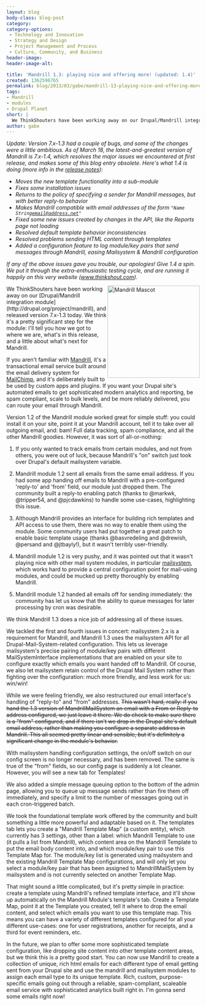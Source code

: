 ```yaml
---
layout: blog
body-class: blog-post
category:
category-options:
 - Technology and Innovation
 - Strategy and Design
 - Project Management and Process
 - Culture, Community, and Business
header-image:
header-image-alt:

title: 'Mandrill 1.3: playing nice and offering more! (updated: 1.4)'
created: 1362596765
permalink: blog/2013/03/gabe/mandrill-13-playing-nice-and-offering-more/
tags:
- Mandrill
- modules
- Drupal Planet
short: |
  We ThinkShouters have been working away on our Drupal/Mandrill integration module, and released version 7.x-1.3 today. We think it's a pretty significant step for the module: I'll tell you how we got to where we are, what's in this release, and a little about what's next for Mandrill.
author: gabe
---
```

<i>Update: Version 7.x-1.3 had a couple of bugs, and some of the changes were a little ambitious. As of March 18, the latest-and-greatest version of Mandrill is 7.x-1.4, which resolves the major issues we encountered at first release, and makes some of this blog entry obsolete. Here's what 1.4 is doing (more info in the [release notes](http://drupal.org/node/1946388)):  

*  Moves the new template functionality into a sub-module  
*  Fixes some installation issues  
*  Returns to the policy of specifying a sender for Mandrill messages, but with better reply-to behavior  
*  Makes Mandrill compatible with email addresses of the form <code>"Name String<email@address.net>"</code>  
*  Fixed some new issues created by changes in the API, like the Reports page not loading  
*  Resolved default template behavior inconsistencies  
*  Resolved problems sending HTML content through templates  
*  Added a configuration feature to log module/key pairs that send messages through Mandrill, easing Mailsystem & Mandrill configuration

If any of the above issues gave you trouble, our apologies! Give 1.4 a spin. We put it through the extra-enthusiastic testing cycle, and are running it happily on this very website (www.thinkshout.com).</i>

<img src="http://mandrill.com/assets/images/brand/logo-shield-72695847.png" alt="Mandrill Mascot" title="Mandrill Mascot" height="240" width="240" img style="float:right"/>
We ThinkShouters have been working away on our [Drupal/Mandrill integration module](http://drupal.org/project/mandrill), and released version 7.x-1.3 today. We think it's a pretty significant step for the module: I'll tell you how we got to where we are, what's in this release, and a little about what's next for Mandrill.

If you aren't familiar with [Mandrill](https://mandrill.com/), it's a transactional email service built around the email delivery system for [MailChimp](http://mailchimp.com/), and it's deliberately built to be used by custom apps and plugins. If you want your Drupal site's automated emails to get sophisticated modern analytics and reporting, be spam compliant, scale to bulk levels, and be more reliably delivered, you can route your email through Mandrill.

Version 1.2 of the Mandrill module worked great for simple stuff: you could install it on your site, point it at your Mandrill account, tell it to take over all outgoing email, and: bam! Full data tracking, spam compliance, and all the other Mandrill goodies. However, it was sort of all-or-nothing:  

1.  If you only wanted to track emails from certain modules, and not from others, you were out of luck, because Mandrill's "on" switch just took over Drupal's default mailsystem variable.  

2.  Mandrill module 1.2 sent all emails from the same email address. If you had some app handing off emails to Mandrill with a pre-configured 'reply-to' and 'from' field, our module just dropped them. The community built a reply-to enabling patch (thanks to @markwk, @tripper54, and @pjcdawkins) to handle some use-cases, highlighting this issue.  

3.  Although Mandrill provides an interface for building rich templates and API access to use them, there was no way to enable them using the module. Some community users had put together a great patch to enable basic template usage (thanks @basvredeling and @drewish, @persand and @jtbayly!), but it wasn't terribly user-friendly.  

4.  Mandrill module 1.2 is very pushy, and it was pointed out that it wasn't playing nice with other mail system modules, in particular [mailsystem](http://drupal.org/project/mailsystem), which works hard to provide a central configuration point for mail-using modules, and could be mucked up pretty thoroughly by enabling Mandrill.  

5. Mandrill module 1.2 handed all emails off for sending immediately: the community has let us know that the ability to queue messages for later processing by cron was desirable.

We think Mandrill 1.3 does a nice job of addressing all of these issues.

We tackled the first and fourth issues in concert: mailsystem 2.x is a requirement for Mandrill, and Mandrill 1.3 uses the mailsystem API for all Drupal-Mail-System-related configuration. This lets us leverage mailsystem's precise pairing of module/key pairs with different MailSystemInterface implementations that are enabled on your site to configure exactly which emails you want handed off to Mandrill. Of course, we also let mailsystem retain control of the Drupal Mail System rather than fighting over the configuration: much more friendly, and less work for us: win/win!

While we were feeling friendly, we also restructured our email interface's handling of "reply-to" and "from" addresses. <strike>This wasn't hard, really: if you hand the 1.3 version of MandrillMailSystem an email with a From or Reply-to address configured, we just leave it there. We do check to make sure there is a "from" configured, and if there isn't we drop in the Drupal site's default email address, rather than making you configure a separate address in Mandrill. This all seemed pretty linear and sensible, but it's definitely a significant change in the module's behavior.</strike>

With mailsystem handling configuration settings, the on/off switch on our config screen is no longer necessary, and has been removed. The same is true of the "from" fields, so our config page is suddenly a lot cleaner. However, you will see a new tab for Templates!

We also added a simple message queuing option to the bottom of the admin page, allowing you to queue up message sends rather than fire them off immediately, and specify a limit to the number of messages going out in each cron-triggered batch.

We took the foundational template work offered by the community and built something a little more powerful and adaptable based on it. The templates tab lets you create a "Mandrill Template Map" (a custom entity), which currently has 3 settings, other than a label: which Mandrill Template to use (it pulls a list from Mandrill), which content area on the Mandrill Template to put the email body content into, and which module/key pair to use this Template Map for. The module/key list is generated using mailsystem and the existing Mandrill Template Map configurations, and will only let you select a module/key pair that has been assigned to MandrillMailSystem by mailsystem and is not currently selected on another Template Map.

That might sound a little complicated, but it's pretty simple in practice: create a template using Mandrill's refined template interface, and it'll show up automatically on the Mandrill Module's template's tab. Create a Template Map, point it at the Template you created, tell it where to drop the email content, and select which emails you want to use this template map. This means you can have a variety of different templates configured for all your different use-cases: one for user registrations, another for receipts, and a third for event reminders, etc. 

In the future, we plan to offer some more sophisticated template configuration, like dropping site content into other template content areas, but we think this is a pretty good start. You can now use Mandrill to create a collection of unique, rich html emails for each different type of email getting sent from your Drupal site and use the mandrill and mailsystem modules to assign each email type to its unique template. Rich, custom, purpose-specific emails going out through a reliable, spam-compliant, scaleable email service with sophisticated analytics built right in. I'm gonna send some emails right now!
